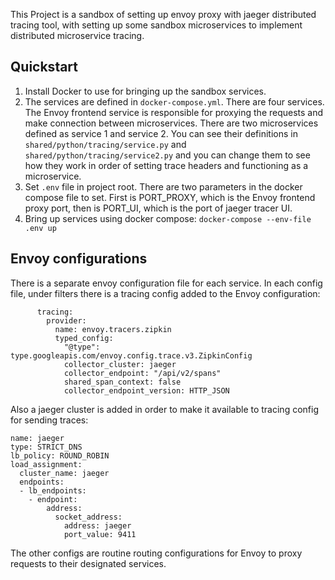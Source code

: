 This Project is a sandbox of setting up envoy proxy with jaeger distributed tracing tool, with setting up some sandbox microservices to implement distributed microservice tracing.
## Quickstart
1. Install Docker to use for bringing up the sandbox services.
2. The services are defined in `docker-compose.yml`. There are four services. The Envoy frontend service is responsible for proxying the requests and make connection between microservices. There are two microservices defined as service 1 and service 2. You can see their definitions in `shared/python/tracing/service.py` and `shared/python/tracing/service2.py` and you can change them to see how they work in order of setting trace headers and functioning as a microservice.
3. Set `.env` file in project root. There are two parameters in the docker compose file to set. First is PORT_PROXY, which is the Envoy frontend proxy port, then is PORT_UI, which is the port of jaeger tracer UI.
4. Bring up services using docker compose: `docker-compose --env-file .env up`

## Envoy configurations
There is a separate envoy configuration file for each service. In each config file, under filters there is a tracing config added to the Envoy configuration:
          
          tracing:
            provider:
              name: envoy.tracers.zipkin
              typed_config:
                "@type": type.googleapis.com/envoy.config.trace.v3.ZipkinConfig
                collector_cluster: jaeger
                collector_endpoint: "/api/v2/spans"
                shared_span_context: false
                collector_endpoint_version: HTTP_JSON

Also a jaeger cluster is added in order to make it available to tracing config for sending traces:

    name: jaeger
    type: STRICT_DNS
    lb_policy: ROUND_ROBIN
    load_assignment:
      cluster_name: jaeger
      endpoints:
      - lb_endpoints:
        - endpoint:
            address:
              socket_address:
                address: jaeger
                port_value: 9411

The other configs are routine routing configurations for Envoy to proxy requests to their designated services.
